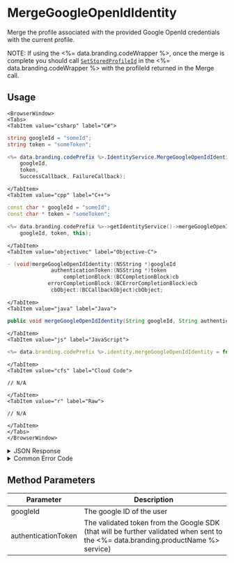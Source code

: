 # MergeGoogleOpenIdIdentity

Merge the profile associated with the provided Google OpenId credentials with the current profile.

NOTE: If using the <%= data.branding.codeWrapper %>, once the merge is complete you should call [<code>SetStoredProfileId</code>](/api/wrapper/setstoredprofileid) in the <%= data.branding.codeWrapper %> with the profileId returned in the Merge call.



<PartialServop service_name="identity" operation_name="MERGE" />

## Usage

```mdx-code-block
<BrowserWindow>
<Tabs>
<TabItem value="csharp" label="C#">
```

```csharp
string googleId = "someId";
string token = "someToken";

<%= data.branding.codePrefix %>.IdentityService.MergeGoogleOpenIdIdentity(
    googleId,
    token,
    SuccessCallback, FailureCallback);
```

```mdx-code-block
</TabItem>
<TabItem value="cpp" label="C++">
```

```cpp
const char * googleId = "someId";
const char * token = "someToken";

<%= data.branding.codePrefix %>->getIdentityService()->mergeGoogleOpenIdIdentity(
    googleId, token, this);
```

```mdx-code-block
</TabItem>
<TabItem value="objectivec" label="Objective-C">
```

```objectivec
- (void)mergeGoogleOpenIdIdentity:(NSString *)googleId
              authenticationToken:(NSString *)token
                  completionBlock:(BCCompletionBlock)cb
             errorCompletionBlock:(BCErrorCompletionBlock)ecb
              cbObject:(BCCallbackObject)cbObject;
```

```mdx-code-block
</TabItem>
<TabItem value="java" label="Java">
```

```java
public void mergeGoogleOpenIdIdentity(String googleId, String authenticationToken, IServerCallback callback)
```

```mdx-code-block
</TabItem>
<TabItem value="js" label="JavaScript">
```

```javascript
<%= data.branding.codePrefix %>.identity.mergeGoogleOpenIdIdentity = function(googleId, authenticationToken, callback)
```

```mdx-code-block
</TabItem>
<TabItem value="cfs" label="Cloud Code">
```

```cfscript
// N/A
```

```mdx-code-block
</TabItem>
<TabItem value="r" label="Raw">
```

```cfscript
// N/A
```

```mdx-code-block
</TabItem>
</Tabs>
</BrowserWindow>
```

<details>
<summary>JSON Response</summary>

```json
{  
   "data":{  
      "profileId":"f94f7e2d-3cdd-4fd6-9c28-392f7875e9df"
   },
   "status":200
}
```
</details>

<details>
<summary>Common Error Code</summary>

### Status Codes
Code | Name | Description
---- | ---- | -----------
40211 | DUPLICATE_IDENTITY_TYPE | Returned when trying to attach an identity type that already exists for that profile. For instance you can have only one Google identity for a profile.

</details>


## Method Parameters
Parameter | Description
--------- | -----------
googleId | The google ID of the user
authenticationToken | The validated token from the Google SDK (that will be further validated when sent to the <%= data.branding.productName %> service)


